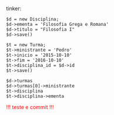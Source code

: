 tinker:

    $d = new Disciplina;
    $d->ementa = 'Filosofia Grega e Romana'
    $d->titulo = "Filosofia I"
    $d->save()

    $t = new Turma;
    $t->ministrante = 'Pedro'
    $t->inicio = '2015-10-10'
    $t->fim = '2016-10-10'
    $t->disciplina_id = $d->id
    $t->save()

    $d->turmas
    $d->turmas[0]->ministrante
    $t->disciplina
    $t->disciplina->ementa

<div style="color:red;">!!! teste e commit !!!</div>
